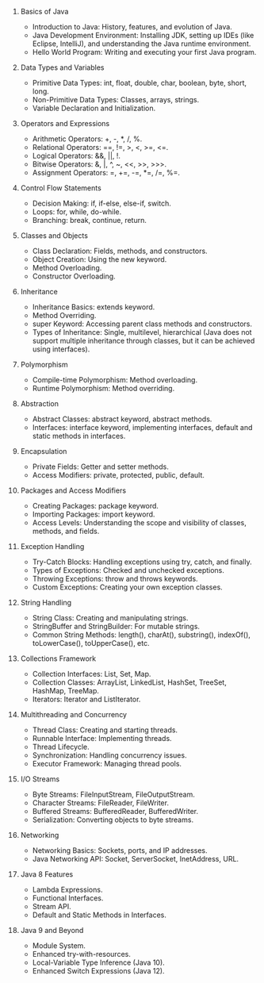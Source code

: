 1. Basics of Java
   - Introduction to Java: History, features, and evolution of Java.
   - Java Development Environment: Installing JDK, setting up IDEs (like Eclipse, IntelliJ), and understanding the Java runtime environment.
   - Hello World Program: Writing and executing your first Java program.

2. Data Types and Variables
   - Primitive Data Types: int, float, double, char, boolean, byte, short, long.
   - Non-Primitive Data Types: Classes, arrays, strings.
   - Variable Declaration and Initialization.

3. Operators and Expressions
   - Arithmetic Operators: +, -, *, /, %.
   - Relational Operators: ==, !=, >, <, >=, <=.
   - Logical Operators: &&, ||, !.
   - Bitwise Operators: &, |, ^, ~, <<, >>, >>>.
   - Assignment Operators: =, +=, -=, *=, /=, %=.

4. Control Flow Statements
   - Decision Making: if, if-else, else-if, switch.
   - Loops: for, while, do-while.
   - Branching: break, continue, return.

5. Classes and Objects
   - Class Declaration: Fields, methods, and constructors.
   - Object Creation: Using the new keyword.
   - Method Overloading.
   - Constructor Overloading.

6. Inheritance
   - Inheritance Basics: extends keyword.
   - Method Overriding.
   - super Keyword: Accessing parent class methods and constructors.
   - Types of Inheritance: Single, multilevel, hierarchical (Java does not support multiple inheritance through classes, but it can be achieved using interfaces).

7. Polymorphism
   - Compile-time Polymorphism: Method overloading.
   - Runtime Polymorphism: Method overriding.

8. Abstraction
   - Abstract Classes: abstract keyword, abstract methods.
   - Interfaces: interface keyword, implementing interfaces, default and static methods in interfaces.

9. Encapsulation
   - Private Fields: Getter and setter methods.
   - Access Modifiers: private, protected, public, default.

10. Packages and Access Modifiers
    - Creating Packages: package keyword.
    - Importing Packages: import keyword.
    - Access Levels: Understanding the scope and visibility of classes, methods, and fields.

11. Exception Handling
    - Try-Catch Blocks: Handling exceptions using try, catch, and finally.
    - Types of Exceptions: Checked and unchecked exceptions.
    - Throwing Exceptions: throw and throws keywords.
    - Custom Exceptions: Creating your own exception classes.

12. String Handling
    - String Class: Creating and manipulating strings.
    - StringBuffer and StringBuilder: For mutable strings.
    - Common String Methods: length(), charAt(), substring(), indexOf(), toLowerCase(), toUpperCase(), etc.

13. Collections Framework
    - Collection Interfaces: List, Set, Map.
    - Collection Classes: ArrayList, LinkedList, HashSet, TreeSet, HashMap, TreeMap.
    - Iterators: Iterator and ListIterator.

14. Multithreading and Concurrency
    - Thread Class: Creating and starting threads.
    - Runnable Interface: Implementing threads.
    - Thread Lifecycle.
    - Synchronization: Handling concurrency issues.
    - Executor Framework: Managing thread pools.

15. I/O Streams
    - Byte Streams: FileInputStream, FileOutputStream.
    - Character Streams: FileReader, FileWriter.
    - Buffered Streams: BufferedReader, BufferedWriter.
    - Serialization: Converting objects to byte streams.

16. Networking
    - Networking Basics: Sockets, ports, and IP addresses.
    - Java Networking API: Socket, ServerSocket, InetAddress, URL.

17. Java 8 Features
    - Lambda Expressions.
    - Functional Interfaces.
    - Stream API.
    - Default and Static Methods in Interfaces.

18. Java 9 and Beyond
    - Module System.
    - Enhanced try-with-resources.
    - Local-Variable Type Inference (Java 10).
    - Enhanced Switch Expressions (Java 12).
